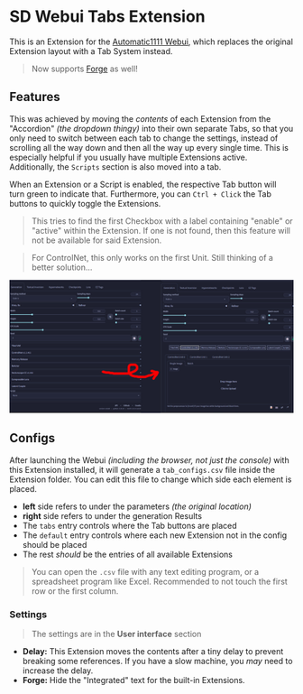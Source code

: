 ﻿# SD Webui Tabs Extension
This is an Extension for the [Automatic1111 Webui](https://github.com/AUTOMATIC1111/stable-diffusion-webui), which replaces the original Extension layout with a Tab System instead.

> Now supports [Forge](https://github.com/lllyasviel/stable-diffusion-webui-forge) as well!

## Features
This was achieved by moving the *contents* of each Extension from the "Accordion" *(the dropdown thingy)* into their own separate Tabs, 
so that you only need to switch between each tab to change the settings, instead of scrolling all the way down and then all the way up every single time. 
This is especially helpful if you usually have multiple Extensions active.
Additionally, the `Scripts` section is also moved into a tab.

When an Extension or a Script is enabled, the respective Tab button will turn green to indicate that. Furthermore, you can `Ctrl + Click` the Tab buttons to quickly toggle the Extensions.
> This tries to find the first Checkbox with a label containing "enable" or "active" within the Extension. If one is not found, then this feature will not be available for said Extension.

> For ControlNet, this only works on the first Unit. Still thinking of a better solution...

<p align="center"><img src="demo.jpg" width=768></p>

## Configs
After launching the Webui *(including the browser, not just the console)* with this Extension installed, it will generate a `tab_configs.csv` file inside the Extension folder.
You can edit this file to change which side each element is placed. 
- **left** side refers to under the parameters *(the original location)*
- **right** side refers to under the generation Results
- The `tabs` entry controls where the Tab buttons are placed
- The `default` entry controls where each new Extension not in the config should be placed
- The rest *should* be the entries of all available Extensions

> You can open the `.csv` file with any text editing program, or a spreadsheet program like Excel. Recommended to not touch the first row or the first column.

### Settings
> The settings are in the **User interface** section
- **Delay:** This Extension moves the contents after a tiny delay to prevent breaking some references. If you have a slow machine, you *may* need to increase the delay.
- **Forge:** Hide the "Integrated" text for the built-in Extensions.
